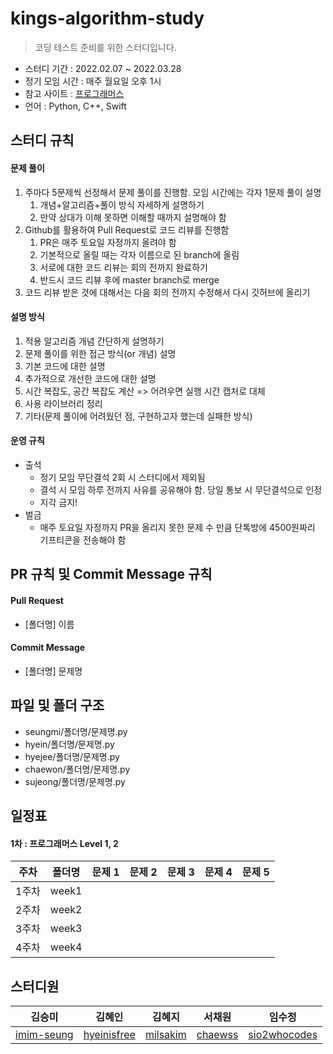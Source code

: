 # kings-algorithm-study

> 코딩 테스트 준비를 위한 스터디입니다.

- 스터디 기간 : 2022.02.07 ~ 2022.03.28
- 정기 모임 시간 : 매주 월요일 오후 1시
- 참고 사이트 : [프로그래머스](https://programmers.co.kr/learn/challenges)
- 언어 : Python, C++, Swift

## 스터디 규칙

#### 문제 풀이

1. 주마다 5문제씩 선정해서 문제 풀이를 진행함. 모임 시간에는 각자 1문제 풀이 설명
    1. 개념+알고리즘+풀이 방식 자세하게 설명하기
    2. 만약 상대가 이해 못하면 이해할 때까지 설명해야 함
2. Github를 활용하여 Pull Request로 코드 리뷰를 진행함
    1. PR은 매주 토요일 자정까지 올려야 함
    2. 기본적으로 올릴 때는 각자 이름으로 된 branch에 올림
    3. 서로에 대한 코드 리뷰는 회의 전까지 완료하기
    4. 반드시 코드 리뷰 후에 master branch로 merge
3. 코드 리뷰 받은 것에 대해서는 다음 회의 전까지 수정해서 다시 깃허브에 올리기

#### 설명 방식

1. 적용 알고리즘 개념 간단하게 설명하기
2. 문제 풀이를 위한 접근 방식(or 개념) 설명
3. 기본 코드에 대한 설명
4. 추가적으로 개선한 코드에 대한 설명
5. 시간 복잡도, 공간 복잡도 계산 => 어려우면 실행 시간 캡처로 대체
6. 사용 라이브러리 정리
7. 기타(문제 풀이에 어려웠던 점, 구현하고자 했는데 실패한 방식)

#### 운영 규칙

- 출석
    - 정기 모임 무단결석 2회 시 스터디에서 제외됨
    - 결석 시 모임 하루 전까지 사유를 공유해야 함. 당일 통보 시 무단결석으로 인정
    - 지각 금지!
- 벌금
    - 매주 토요일 자정까지 PR을 올리지 못한 문제 수 만큼 단톡방에 4500원짜리 기프티콘을 전송해야 함

## PR 규칙 및 Commit Message 규칙

#### Pull Request

- [폴더명] 이름

#### Commit Message

- [폴더명] 문제명

## 파일 및 폴더 구조

- seungmi/폴더명/문제명.py
- hyein/폴더명/문제명.py
- hyejee/폴더명/문제명.py
- chaewon/폴더명/문제명.py
- sujeong/폴더명/문제명.py

## 일정표
#### 1차 : 프로그래머스 Level 1, 2
| **주차** | **폴더명** | **문제 1** | **문제 2** | **문제 3** | **문제 4** | **문제 5** |
|:-:|:-:|:-:|:-:|:-:|:-:|:-:|
| 1주차 | week1 | | | | | |
| 2주차 | week2 | | | | | |
| 3주차 | week3 | | | | | |
| 4주차 | week4 | | | | | |


## 스터디원
| 김승미 | 김혜인 | 김혜지 | 서채원 | 임수정 |
|:-:|:-:|:-:|:-:|:-:|
| [imim-seung](https://github.com/imim-seung) | [hyeinisfree](https://github.com/hyeinisfree) | [milsakim](https://github.com/milsakim) | [chaewss](https://github.com/chaewss) | [sio2whocodes](https://github.com/sio2whocodes) |

